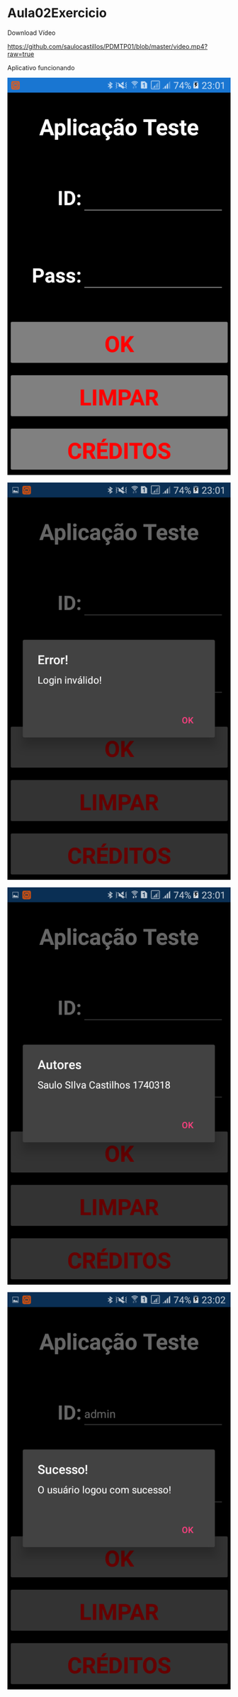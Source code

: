 # Aula02Exercicio

Download Vídeo

https://github.com/saulocastillos/PDMTP01/blob/master/video.mp4?raw=true

Aplicativo funcionando

![Evidência1](https://raw.githubusercontent.com/saulocastillos/PDMTP01/master/Screenshot_20201126-230124.png)

![Evidência2](https://raw.githubusercontent.com/saulocastillos/PDMTP01/master/Screenshot_20201126-230127.png)

![Evidência3](https://raw.githubusercontent.com/saulocastillos/PDMTP01/master/Screenshot_20201126-230138.png)

![Evidência4](https://raw.githubusercontent.com/saulocastillos/PDMTP01/master/Screenshot_20201126-230200.png)

